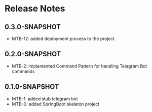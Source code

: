 
# Release Notes

## 0.3.0-SNAPSHOT

*   MTB-12: added deployment process to the project

## 0.2.0-SNAPSHOT

*   MTB-2: implemented Command Pattern for handling Telegram Bot commands


## 0.1.0-SNAPSHOT

*   MTB-1: added stub telegram bot
*   MTB-0: added SpringBoot skeleton project